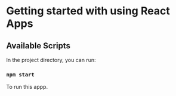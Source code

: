 # Getting started with using React Apps

## Available Scripts

In the project directory, you can run:

### `npm start`

To run this appp.

